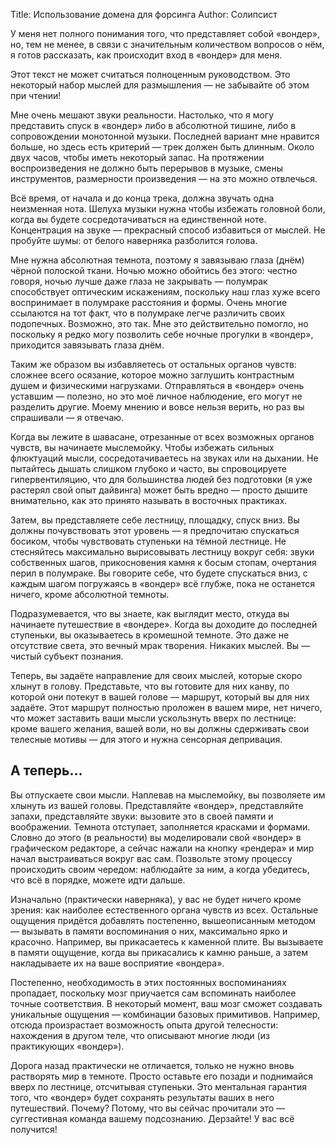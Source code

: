 Title: Использование домена для форсинга
Author: Солипсист

У меня нет полного понимания того, что представляет собой «вондер», но, тем не менее, в связи с значительным количеством вопросов о нём, я готов рассказать, как происходит вход в «вондер» для меня.

Этот текст не может считаться полноценным руководством. Это некоторый набор мыслей для размышления — не забывайте об этом при чтении!

Мне очень мешают звуки реальности. Настолько, что я могу представить спуск в «вондер» либо в абсолютной тишине, либо в сопровождении монотонной музыки. Последней вариант мне нравится больше, но здесь есть критерий — трек должен быть длинным. Около двух часов, чтобы иметь некоторый запас. На протяжении воспроизведения не должно быть перерывов в музыке, смены инструментов, размерности произведения — на это можно отвлечься.

Всё время, от начала и до конца трека, должна звучать одна неизменная нота. Шелуха музыки нужна чтобы избежать головной боли, когда вы будете сосредотачиваться на единственной ноте. Концентрация на звуке — прекрасный способ избавиться от мыслей. Не пробуйте шумы: от белого наверняка разболится голова.

Мне нужна абсолютная темнота, поэтому я завязываю глаза (днём) чёрной полоской ткани. Ночью можно обойтись без этого: честно говоря, ночью лучше даже глаза не закрывать — полумрак способствует оптическим искажениям, поскольку наш глаз хуже всего воспринимает в полумраке расстояния и формы. Очень многие ссылаются на тот факт, что в полумраке легче различить своих подопечных. Возможно, это так. Мне это действительно помогло, но поскольку я редко могу позволить себе ночные прогулки в «вондер», приходится завязывать глаза днём.

Таким же образом вы избавляетесь от остальных органов чувств: сложнее всего осязание, которое можно заглушить контрастным душем и физическими нагрузками. Отправляться в «вондер» очень уставшим — полезно, но это моё личное наблюдение, его могут не разделить другие. Моему мнению и вовсе нельзя верить, но раз вы спрашивали — я отвечаю.

Когда вы лежите в шавасане, отрезанные от всех возможных органов чувств, вы начинаете мыслемойку. Чтобы избежать сильных флюктуаций мысли, сосредотачиваетесь на звуках или на дыхании. Не пытайтесь дышать слишком глубоко и часто, вы спровоцируете гипервентиляцию, что для большинства людей без подготовки (я уже растерял свой опыт дайвинга) может быть вредно — просто дышите внимательно, как это принято называть в восточных практиках.

Затем, вы представляете себе лестницу, площадку, спуск вниз. Вы должны почувствовать этот уровень — я предпочитаю спускаться босиком, чтобы чувствовать ступеньки на тёмной лестнице. Не стесняйтесь максимально вырисовывать лестницу вокруг себя: звуки собственных шагов, прикосновения камня к босым стопам, очертания перил в полумраке. Вы говорите себе, что будете спускаться вниз, с каждым шагом погружаясь в «вондер» всё глубже, пока не останется ничего, кроме абсолютной темноты.

Подразумевается, что вы знаете, как выглядит место, откуда вы начинаете путешествие в «вондере». Когда вы доходите до последней ступеньки, вы оказываетесь в кромешной темноте. Это даже не отсутствие света, это вечный мрак творения. Никаких мыслей. Вы — чистый субъект познания.

Теперь, вы задаёте направление для своих мыслей, которые скоро хлынут в голову. Представьте, что вы готовите для них канву, по которой они потекут в вашей голове — маршрут, который вы для них задаёте. Этот маршрут полностью проложен в вашем мире, нет ничего, что может заставить ваши мысли ускользнуть вверх по лестнице: кроме вашего желания, вашей воли, но вы должны сдерживать свои телесные мотивы — для этого и нужна сенсорная депривация.

## А теперь…

Вы отпускаете свои мысли. Наплевав на мыслемойку, вы позволяете им хлынуть из вашей головы. Представляйте «вондер», представляйте запахи, представляйте звуки: вызовите это в своей памяти и воображении. Темнота отступает, заполняется красками и формами. Словно до этого (в реальности) вы моделировали свой «вондер» в графическом редакторе, а сейчас нажали на кнопку «рендера» и мир начал выстраиваться вокруг вас сам. Позвольте этому процессу происходить своим чередом: наблюдайте за ним, а когда убедитесь, что всё в порядке, можете идти дальше.

Изначально (практически наверняка), у вас не будет ничего кроме зрения: как наиболее естественного органа чувств из всех. Остальные ощущения придётся добавлять постепенно, вышеописанным методом — вызывать в памяти воспоминания о них, максимально ярко и красочно. Например, вы прикасаетесь к каменной плите. Вы вызываете в памяти ощущение, когда вы прикасались к камню раньше, а затем накладываете их на ваше восприятие «вондера».

Постепенно, необходимость в этих постоянных воспоминаниях пропадает, поскольку мозг приучается сам вспоминать наиболее точные соответствия. В некоторый момент, ваш мозг сможет создавать уникальные ощущения — комбинации базовых примитивов. Например, отсюда произрастает возможность опыта другой телесности: нахождения в другом теле, что описывают многие люди (из практикующих «вондер»).

Дорога назад практически не отличается, только не нужно вновь растворять мир в темноте. Просто оставьте его позади и поднимайся вверх по лестнице, отсчитывая ступеньки. Это ментальная гарантия того, что «вондер» будет сохранять результаты ваших в него путешествий. Почему? Потому, что вы сейчас прочитали это — суггестивная команда вашему подсознанию. Дерзайте! У вас всё получится!